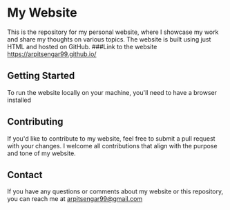 # My Website
This is the repository for my personal website, where I showcase my work and share my thoughts on various topics. The website is built using just HTML and hosted on GitHub.
###Link to the website
https://arpitsengar99.github.io/

## Getting Started
To run the website locally on your machine, you'll need to have a browser installed

## Contributing
If you'd like to contribute to my website, feel free to submit a pull request with your changes. I welcome all contributions that align with the purpose and tone of my website.

## Contact
If you have any questions or comments about my website or this repository, you can reach me at arpitsengar99@gmail.com

